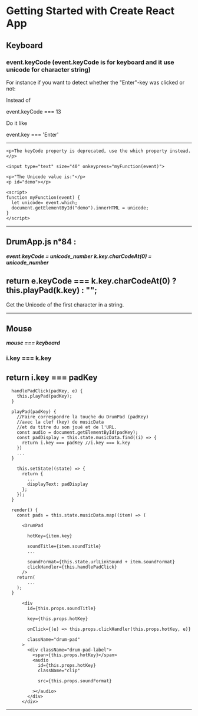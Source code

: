 # Getting Started with Create React App


## Keyboard

### event.keyCode (event.keyCode is for keyboard and it use unicode for character string)

For instance if you want to detect whether the "Enter"-key was clicked or not:

Instead of

event.keyCode === 13

Do it like

event.key === 'Enter'

---

```
<p>The keyCode property is deprecated, use the which property instead.</p>

<input type="text" size="40" onkeypress="myFunction(event)">

<p>"The Unicode value is:"</p>
<p id="demo"></p>

<script>
function myFunction(event) {
  let unicode= event.which;
  document.getElementById("demo").innerHTML = unicode;
}
</script>
```

---

## DrumApp.js n°84 :

***event.keyCode = unicode_number***
***k.key.charCodeAt(0) = unicode_number***

## return e.keyCode === k.key.charCodeAt(0) ? this.playPad(k.key) : "";

Get the Unicode of the first character in a string.

---

## Mouse

***mouse === keyboard***

### i.key === k.key

## return i.key === padKey

```
  handlePadClick(padKey, e) {
    this.playPad(padKey);
  }

  playPad(padKey) {
    //Faire correspondre la touche du DrumPad (padKey)
    //avec la clef (key) de musicData
    //et du titre du son joué et de l'URL.
    const audio = document.getElementById(padKey);
    const padDisplay = this.state.musicData.find((i) => {
      return i.key === padKey //i.key === k.key
   	})
   	...
  }
```

```
    this.setState((state) => {
      return {
      	...
        displayText: padDisplay
      };
    });
  }
```

```
  render() {
    const pads = this.state.musicData.map((item) => (
    	
      <DrumPad

        hotKey={item.key}
        
        soundTitle={item.soundTitle}
        ...
        
        soundFormat={this.state.urlLinkSound + item.soundFormat}
        clickHandler={this.handlePadClick}
      />
    return(
    	...
    );
  }
```

```
      <div
        id={this.props.soundTitle}

        key={this.props.hotKey}

        onClick={(e) => this.props.clickHandler(this.props.hotKey, e)}

        className="drum-pad"
      >
        <div className="drum-pad-label">
          <span>{this.props.hotKey}</span>
          <audio
            id={this.props.hotKey}
            className="clip"

            src={this.props.soundFormat}
          
          ></audio>
        </div>
      </div>
```

---
